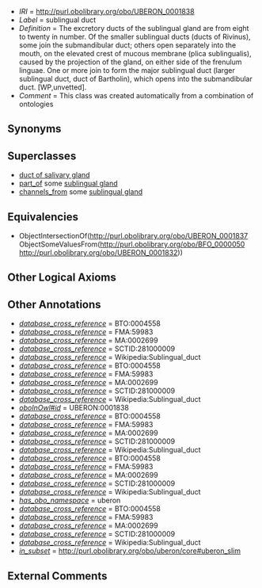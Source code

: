  * *IRI* = http://purl.obolibrary.org/obo/UBERON_0001838
 * *Label* = sublingual duct
 * *Definition* = The excretory ducts of the sublingual gland are from eight to twenty in number. Of the smaller sublingual ducts (ducts of Rivinus), some join the submandibular duct; others open separately into the mouth, on the elevated crest of mucous membrane (plica sublingualis), caused by the projection of the gland, on either side of the frenulum linguae. One or more join to form the major sublingual duct (larger sublingual duct, duct of Bartholin), which opens into the submandibular duct. [WP,unvetted].
 * *Comment* = This class was created automatically from a combination of ontologies

## Synonyms


## Superclasses

 * [duct of salivary gland](../../UBERON/37/UBERON_0001837.md)
 * [part_of](../../BFO/50/BFO_0000050.md) some [sublingual gland](../../UBERON/32/UBERON_0001832.md)
 * [channels_from](../../core#channels/om/core#channels_from.md) some [sublingual gland](../../UBERON/32/UBERON_0001832.md)

## Equivalencies

 * ObjectIntersectionOf(<http://purl.obolibrary.org/obo/UBERON_0001837> ObjectSomeValuesFrom(<http://purl.obolibrary.org/obo/BFO_0000050> <http://purl.obolibrary.org/obo/UBERON_0001832>))

## Other Logical Axioms


## Other Annotations

 * *[database_cross_reference](../../ef/oboInOwl#hasDbXref.md)* = BTO:0004558
 * *[database_cross_reference](../../ef/oboInOwl#hasDbXref.md)* = FMA:59983
 * *[database_cross_reference](../../ef/oboInOwl#hasDbXref.md)* = MA:0002699
 * *[database_cross_reference](../../ef/oboInOwl#hasDbXref.md)* = SCTID:281000009
 * *[database_cross_reference](../../ef/oboInOwl#hasDbXref.md)* = Wikipedia:Sublingual_duct
 * *[database_cross_reference](../../ef/oboInOwl#hasDbXref.md)* = BTO:0004558
 * *[database_cross_reference](../../ef/oboInOwl#hasDbXref.md)* = FMA:59983
 * *[database_cross_reference](../../ef/oboInOwl#hasDbXref.md)* = MA:0002699
 * *[database_cross_reference](../../ef/oboInOwl#hasDbXref.md)* = SCTID:281000009
 * *[database_cross_reference](../../ef/oboInOwl#hasDbXref.md)* = Wikipedia:Sublingual_duct
 * *[oboInOwl#id](../../id/oboInOwl#id.md)* = UBERON:0001838
 * *[database_cross_reference](../../ef/oboInOwl#hasDbXref.md)* = BTO:0004558
 * *[database_cross_reference](../../ef/oboInOwl#hasDbXref.md)* = FMA:59983
 * *[database_cross_reference](../../ef/oboInOwl#hasDbXref.md)* = MA:0002699
 * *[database_cross_reference](../../ef/oboInOwl#hasDbXref.md)* = SCTID:281000009
 * *[database_cross_reference](../../ef/oboInOwl#hasDbXref.md)* = Wikipedia:Sublingual_duct
 * *[database_cross_reference](../../ef/oboInOwl#hasDbXref.md)* = BTO:0004558
 * *[database_cross_reference](../../ef/oboInOwl#hasDbXref.md)* = FMA:59983
 * *[database_cross_reference](../../ef/oboInOwl#hasDbXref.md)* = MA:0002699
 * *[database_cross_reference](../../ef/oboInOwl#hasDbXref.md)* = SCTID:281000009
 * *[database_cross_reference](../../ef/oboInOwl#hasDbXref.md)* = Wikipedia:Sublingual_duct
 * *[has_obo_namespace](../../ce/oboInOwl#hasOBONamespace.md)* = uberon
 * *[database_cross_reference](../../ef/oboInOwl#hasDbXref.md)* = BTO:0004558
 * *[database_cross_reference](../../ef/oboInOwl#hasDbXref.md)* = FMA:59983
 * *[database_cross_reference](../../ef/oboInOwl#hasDbXref.md)* = MA:0002699
 * *[database_cross_reference](../../ef/oboInOwl#hasDbXref.md)* = SCTID:281000009
 * *[database_cross_reference](../../ef/oboInOwl#hasDbXref.md)* = Wikipedia:Sublingual_duct
 * *[in_subset](../../et/oboInOwl#inSubset.md)* = http://purl.obolibrary.org/obo/uberon/core#uberon_slim

## External Comments


